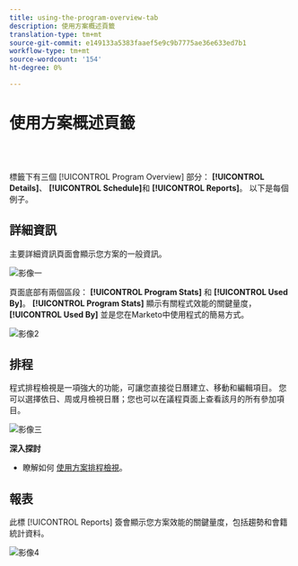 ```yaml
---
title: using-the-program-overview-tab
description: 使用方案概述頁籤
translation-type: tm+mt
source-git-commit: e149133a5383faaef5e9c9b7775ae36e633ed7b1
workflow-type: tm+mt
source-wordcount: '154'
ht-degree: 0%

---
```



# 使用方案概述頁籤

<br> 

標籤下有三個 [!UICONTROL Program Overview] 部分： **[!UICONTROL Details]**、 **[!UICONTROL Schedule]**&#x200B;和 **[!UICONTROL Reports]**。 以下是每個例子。

## 詳細資訊

主要詳細資訊頁面會顯示您方案的一般資訊。

![影像一](/help/sky/assets/programs/using-the-program-overview-tab/using-the-program-overview-tab-1.png)

頁面底部有兩個區段： **[!UICONTROL Program Stats]** 和 **[!UICONTROL Used By]**。 **[!UICONTROL Program Stats]** 顯示有關程式效能的關鍵量度， **[!UICONTROL Used By]** 並是您在Marketo中使用程式的簡易方式。

![影像2](/help/sky/assets/programs/using-the-program-overview-tab/using-the-program-overview-tab-2.png)

## 排程

程式排程檢視是一項強大的功能，可讓您直接從日曆建立、移動和編輯項目。 您可以選擇依日、周或月檢視日曆；您也可以在議程頁面上查看該月的所有參加項目。

![影像三](/help/sky/assets/programs/using-the-program-overview-tab/using-the-program-overview-tab-3.png)

**深入探討**

* 瞭解如何 [使用方案排程檢視](/help/sky/navigating-program-schedule-view.md)。

## 報表

此標 [!UICONTROL Reports] 簽會顯示您方案效能的關鍵量度，包括趨勢和會籍統計資料。

![影像4](/help/sky/assets/programs/using-the-program-overview-tab/using-the-program-overview-tab-4.png)
